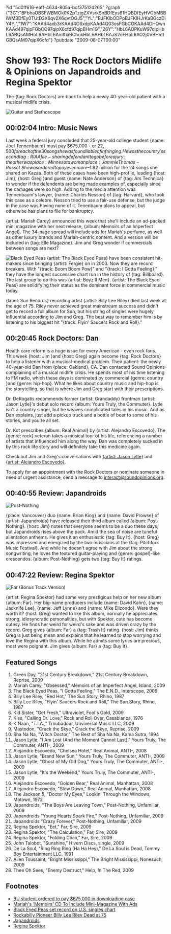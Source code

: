 ?id "5d0ff616-eaff-4634-805a-bcf37512d265"
?graph {"3G":"BFbhaOBSFWBMOk0K2pTzjgZXVsrkSnBDfEys61HQBDfEyHVObMBBiWMBDfEy0TUtD2X6qv2X6qvtOGJ5","YL":"BJFKlbODPpBJFKlHJrKaBGczDiY4Yj","1W7":"KAAd4axb3rKAAd4O6xdpKAAd4Q03osFGbCOKAAd4DHQwnKAAd497qipFGbCO97qipX6cfd97qipBHm1G","26Y":"HbL6AOPKuW97qipHbL6ABQsAMHbL6AHbL6AmtfiaBChokHbL6AHbL6AaS2cFHbL6AO2j0VBHm1GBQsAM97qipX6cfd"}
?pubdate "2009-08-07T00:00"

# Show 193: The Rock Doctors Midlife & Opinions on Japandroids and Regina Spektor
The {tag: Rock Doctors} are back to help a newly 40-year-old patient with a musical midlife crisis.

![Guitar and Stethoscope](https://static.soundopinions.org/images/rockdocs/stethoscopeguitar.jpg)

## 00:02:04 Intro: Music News
Last week a federal jury concluded that 25-year-old college student {name: Joel Tennenbaum} must pay $675,000 - or $22,500 for each of the 30 songs he was found liable of infringing. He was the country's second {tag: RIAA} file-sharing defendant to go before a jury; the other was {place: Minnesota }woman {place: Jammie Thomas-Rasset}. She was ordered to pay even more–$1.92 million for the 24 songs she shared on Kazaa. Both of these cases have been high-profile, leading {host: Jim}, {host: Greg }and guest {name: Nate Anderson} of {tag: Ars Technica} to wonder if the defendents are being made examples of, especially since the damages were so high. Adding to the media attention was Tennenbaum's lawyer, {name: Charles Nesson} of {tag: Harvard}, who took this case as a celebre. Nesson tried to use a fair-use defense, but the judge in the case was having none of it. Tenenbaum plans to appeal, but otherwise has plans to file for bankruptcy.

{artist: Mariah Carey} announced this week that she'll include an ad-packed mini magazine with her next release, {album: Memoirs of an Imperfect Angel}. The 34-page spread will include ads for Mariah's perfume, as well as other luxury brands and Mariah-centric content. And a version will be included in {tag: Elle Magazine}. Jim and Greg wonder if commercials between songs are next?

![Black Eyed Peas](https://static.soundopinions.org/assets/193/3G0.jpg)
{artist: The Black Eyed Peas} have been consistent hit-makers since bringing {artist: Fergie} on in 2003. Now they are record breakers. With "{track: Boom Boom Pow}" and "{track: I Gotta Feeling}," they have the longest successive chart run in the history of {tag: Billboard}. The last group to do this was {artist: Boyz II Men}. {artist: The Black Eyed Peas} are solidifying their status as the dominant force in commercial music today.

{label: Sun Records} recording artist {artist: Billy Lee Riley} died last week at the age of 75. Riley never achieved great mainstream success and didn't get to record a full album for Sun, but his string of singles were hugely influential according to Jim and Greg. The best way to remember him is by listening to his biggest hit "{track: Flyin' Saucers Rock and Roll}."

## 00:20:45 Rock Doctors: Dan
Health care reform is a huge issue for every American - even rock fans. This week {host: Jim }and {host: Greg} again become {tag: Rock Doctors} to help a listener with a musical-medical problem. Their patient:  the newly 40-year-old Dan from {place: Oakland}, CA. Dan contacted Sound Opinions complaining of a musical midlife crisis. He spends most of his time listening to FM radio, which these days is dominated by commercial {genre: country }and {genre: hip-hop}. What he likes about country music and hip-hop is the storytelling, so that is where Jim and Greg start with their prescriptions.

Dr. DeRogatis recommends former {artist: Grandaddy} frontman {artist: Jason Lytle}'s debut solo record {album: Yours Truly, the Commuter}. Lytle isn't a country singer, but he weaves complicated tales in his music. And as Dan explains, just add a pickup truck and a bottle of beer to some of his stories, and you're all set.

Dr. Kot prescribes {album: Real Animal} by {artist: Alejandro Escovedo}. The {genre: rock} veteran takes a musical tour of his life, referencing a number of artists that influenced him along the way. Dan was completely sucked in by this rock life story and will definitely take this medicine again.

Check out Jim and Greg's conversations with [{artist: Jason Lytle}](show/36/) and [{artist: Alejandro Escovedo}](show/156/).

To apply for an appointment with the Rock Doctors or nominate someone in need of urgent assistance, send a message to interact@soundopinions.org.

## 00:40:55 Review: Japandroids
![Post-Nothing](https://static.soundopinions.org/assets/193/1W70.jpg)

{place: Vancouver} duo {name: Brian King} and {name: David Prowse} of {artist: Japandroids} have released their third album called {album: Post-Nothing}. {host: Jim} notes that everyone seems to be a duo these days, but Japandroids rises above the pack. Amid the sea of noise are tuneful alientation anthems. He gives it an enthusiastic {tag: Buy It}. {host: Greg} was impressed and energized by the two musicians at the {tag: Pitchfork Music Festival}. And while he doesn't agree with Jim about the strong songwriting, he loves the textured guitar-playing and {genre: gospel}-like crescendos. {album: Post-Nothing} gets two {tag: Buy It} ratings.

## 00:47:22 Review: Regina Spektor
![Far (Bonus Track Version)](https://static.soundopinions.org/assets/193/26Y0.jpg)

{artist: Regina Spektor} had some very prestigious help on her new album {album: Far}. Her big-name producers include {name: David Kahn}, {name: Jacknife Lee}, {name: Jeff Lynne} and {name: Mike Elizondo}. Were they worth it? {host: Greg} wanted to like this album, normally he appreciates strong, idiosyncratic personalities, but with Spektor, cute has become cutesy. He finds her weird for weird's sake and was driven crazy by the record. Greg gives {album: Far} a {tag: Trash It} rating. {host: Jim} thinks Greg is just being mean and explains that he learned to stop worrying and love the Regina with this album. While he admits some lyrics are precious, most were poignant. Jim gives {album: Far} a {tag: Buy It}.

## Featured Songs
1. Green Day, "21st Century Breakdown," 21st Century Breakdown, Reprise, 2009
2. Mariah Carey, "Obsessed," Memoirs of an Imperfect Angel, Island, 2009
3. The Black Eyed Peas, "I Gotta Feeling," The E.N.D., Interscope, 2009
4. Billy Lee Riley, "Red Hot," The Sun Story, Rhino, 1987
5. Billy Lee Riley, "Flyin' Saucers Rock and Roll," The Sun Story, Rhino, 1987
6. Kid Sister, "Get Fresh," Ultraviolet, Fool's Gold, 2009
7. Kiss, "Calling Dr. Love," Rock and Roll Over, Casablanca, 1976
8. K'Naan, "T.I.A.," Troubadour, Unviversal Music LLC, 2009
9. Mastodon, "Crack the Skye," Crack the Skye, Reprise, 2009
10. Sha Na Na, "Witch Doctor," The Best of Sha Na Na, Kama Sutra, 1994
11. Jason Lytle, "I Am Lost (And the Moment Cannot Last)," Yours Truly, The Commuter, ANTI-, 2009
12. Alejandro Escovedo, "Chelsea Hotel," Real Animal, ANTI-, 2008
13. Jason Lytle, "Brand New Sun," Yours Truly, The Commuter, ANTI-, 2009
14. Jason Lytle, "Ghost of My Old Dog," Yours Truly, The Commuter, ANTI-, 2009
15. Jason Lytle, "It's the Weekend," Yours Truly, The Commuter, ANTI-, 2009
16. Alejandro Escovedo, "Golden Bear," Real Animal, Manhattan, 2008
17. Alejandro Escovedo, "Slow Down," Real Animal, Manhattan, 2008
18. The Jackson 5, "Doctor My Eyes," Lookin' Through the Windows, Motown, 1972
19. Japandroids, "The Boys Are Leaving Town," Post-Nothing, Unfamiliar, 2009
20. Japandroids "Young Hearts Spark Fire," Post-Nothing, Unfamiliar, 2009
21. Japandroids "Crazy Forever," Post-Nothing, Unfamiliar, 2009
22. Regina Spektor, "Eet," Far, Sire, 2009
23. Regina Spektor, "The Calculation," Far, Sire, 2009
24. Regina Spektor, "Folding Chair," Far, Sire, 2009
25. John Talobot, "Sunshine," Hivern Discs, single, 2009
26. De La Soul, "Ring Ring Ring (Ha Ha Hey)," De La Soul is Dead, Tommy Boy Entertainment LLC, 1991
27. Allen Toussaint, "Bright Mississippi," The Bright Mississippi, Nonesuch, 2009
28. Thee Oh Sees, "Enemy Destruct," Help, In The Red, 2009

## Footnotes
- [BU student ordered to pay $675,000 in downloading case](http://www.wbur.org/2009/07/28/music-download-trial)
- [Mariah's 'Memoirs' CD To Include Mini-Magazine With Ads](http://www.billboard.com/articles/news/267867/mariahs-memoirs-cd-to-include-mini-magazine-with-ads)
- [Black Eyed Peas set record on U.S. singles chart](http://www.reuters.com/article/2009/07/30/us-singles-idUSTRE56T6VM20090730)
- [Rockabilly Pioneer Billy Lee Riley Dead at 75](http://www.cmt.com/news/country-music/1617445/rockabilly-pioneer-billy-lee-riley-dead-at-75.jhtml)
- [Japandroids](http://japandroids.com/)
- [Regina Spektor](http://www.reginaspektor.com/)
